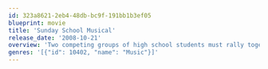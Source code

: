 ```yaml
---
id: 323a8621-2eb4-48db-bc9f-191bb1b3ef05
blueprint: movie
title: 'Sunday School Musical'
release_date: '2008-10-21'
overview: 'Two competing groups of high school students must rally together and enter a song and dance competition in order to save their church from closing.'
genres: '[{"id": 10402, "name": "Music"}]'
---
```

